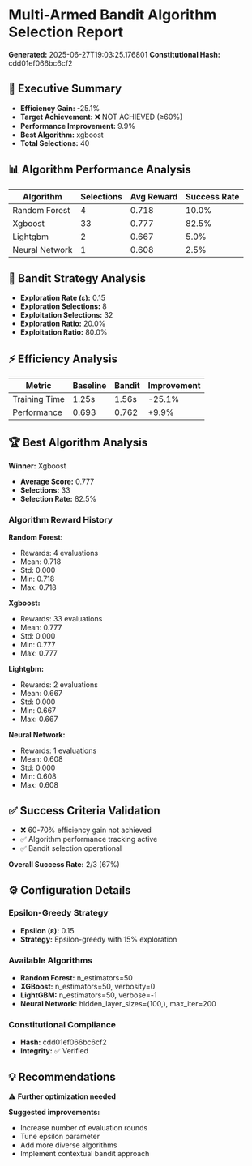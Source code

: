 # Multi-Armed Bandit Algorithm Selection Report

**Generated:** 2025-06-27T19:03:25.176801
**Constitutional Hash:** cdd01ef066bc6cf2

## 🎯 Executive Summary

- **Efficiency Gain:** -25.1%
- **Target Achievement:** ❌ NOT ACHIEVED (≥60%)
- **Performance Improvement:** 9.9%
- **Best Algorithm:** xgboost
- **Total Selections:** 40

## 📊 Algorithm Performance Analysis

| Algorithm      | Selections | Avg Reward | Success Rate |
| -------------- | ---------- | ---------- | ------------ |
| Random Forest  | 4          | 0.718      | 10.0%        |
| Xgboost        | 33         | 0.777      | 82.5%        |
| Lightgbm       | 2          | 0.667      | 5.0%         |
| Neural Network | 1          | 0.608      | 2.5%         |

## 🎲 Bandit Strategy Analysis

- **Exploration Rate (ε):** 0.15
- **Exploration Selections:** 8
- **Exploitation Selections:** 32
- **Exploration Ratio:** 20.0%
- **Exploitation Ratio:** 80.0%

## ⚡ Efficiency Analysis

| Metric        | Baseline | Bandit | Improvement |
| ------------- | -------- | ------ | ----------- |
| Training Time | 1.25s    | 1.56s  | -25.1%      |
| Performance   | 0.693    | 0.762  | +9.9%       |

## 🏆 Best Algorithm Analysis

**Winner:** Xgboost

- **Average Score:** 0.777
- **Selections:** 33
- **Selection Rate:** 82.5%

### Algorithm Reward History

**Random Forest:**

- Rewards: 4 evaluations
- Mean: 0.718
- Std: 0.000
- Min: 0.718
- Max: 0.718

**Xgboost:**

- Rewards: 33 evaluations
- Mean: 0.777
- Std: 0.000
- Min: 0.777
- Max: 0.777

**Lightgbm:**

- Rewards: 2 evaluations
- Mean: 0.667
- Std: 0.000
- Min: 0.667
- Max: 0.667

**Neural Network:**

- Rewards: 1 evaluations
- Mean: 0.608
- Std: 0.000
- Min: 0.608
- Max: 0.608

## ✅ Success Criteria Validation

- ❌ 60-70% efficiency gain not achieved
- ✅ Algorithm performance tracking active
- ✅ Bandit selection operational

**Overall Success Rate:** 2/3 (67%)

## ⚙️ Configuration Details

### Epsilon-Greedy Strategy

- **Epsilon (ε):** 0.15
- **Strategy:** Epsilon-greedy with 15% exploration

### Available Algorithms

- **Random Forest:** n_estimators=50
- **XGBoost:** n_estimators=50, verbosity=0
- **LightGBM:** n_estimators=50, verbose=-1
- **Neural Network:** hidden_layer_sizes=(100,), max_iter=200

### Constitutional Compliance

- **Hash:** cdd01ef066bc6cf2
- **Integrity:** ✅ Verified

## 💡 Recommendations

⚠️ **Further optimization needed**

**Suggested improvements:**

- Increase number of evaluation rounds
- Tune epsilon parameter
- Add more diverse algorithms
- Implement contextual bandit approach
